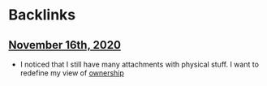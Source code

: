 
# Backlinks
## [November 16th, 2020](<November 16th, 2020.md>)
- I noticed that I still have many attachments with physical stuff. I want to redefine my view of [ownership](<ownership.md>)

